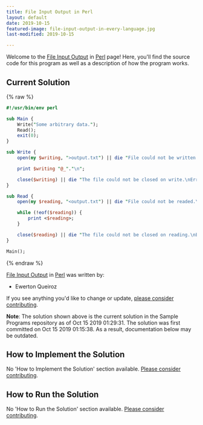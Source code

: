 ```yaml
---
title: File Input Output in Perl
layout: default
date: 2019-10-15
featured-image: file-input-output-in-every-language.jpg
last-modified: 2019-10-15

---
```


Welcome to the [File Input Output](https://rzuckerm.github.io/sample-programs-website-copy/projects/file-input-output) in [Perl](https://rzuckerm.github.io/sample-programs-website-copy/languages/perl) page! Here, you'll find the source code for this program as well as a description of how the program works.

## Current Solution

{% raw %}

```perl
#!/usr/bin/env perl

sub Main {
    Write("Some arbitrary data.");
    Read();
    exit(0);
}

sub Write {
    open(my $writing, ">output.txt") || die "File could not be written.\nError: $!";

    print $writing "@_"."\n";

    close($writing) || die "The file could not be closed on write.\nError: $!";
}

sub Read {
    open(my $reading, "<output.txt") || die "File could not be readed.\nError: $!";

    while (!eof($reading)) {
        print <$reading>;
    }

    close($reading) || die "The file could not be closed on reading.\nError: $!";
}

Main();
```

{% endraw %}

[File Input Output](https://rzuckerm.github.io/sample-programs-website-copy/projects/file-input-output) in [Perl](https://rzuckerm.github.io/sample-programs-website-copy/languages/perl) was written by:

- Ewerton Queiroz

If you see anything you'd like to change or update, [please consider contributing](https://github.com/TheRenegadeCoder/sample-programs).

**Note**: The solution shown above is the current solution in the Sample Programs repository as of Oct 15 2019 01:29:31. The solution was first committed on Oct 15 2019 01:15:38. As a result, documentation below may be outdated.

## How to Implement the Solution

No 'How to Implement the Solution' section available. [Please consider contributing](https://github.com/TheRenegadeCoder/sample-programs-website).

## How to Run the Solution

No 'How to Run the Solution' section available. [Please consider contributing](https://github.com/TheRenegadeCoder/sample-programs-website).